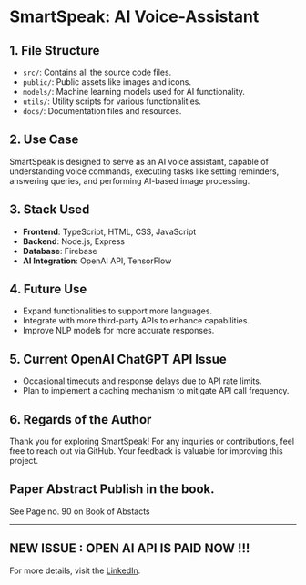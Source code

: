 # SmartSpeak: AI Voice-Assistant

## 1. File Structure
- `src/`: Contains all the source code files.
- `public/`: Public assets like images and icons.
- `models/`: Machine learning models used for AI functionality.
- `utils/`: Utility scripts for various functionalities.
- `docs/`: Documentation files and resources.

## 2. Use Case
SmartSpeak is designed to serve as an AI voice assistant, capable of understanding voice commands, executing tasks like setting reminders, answering queries, and performing AI-based image processing.

## 3. Stack Used
- **Frontend**: TypeScript, HTML, CSS, JavaScript
- **Backend**: Node.js, Express
- **Database**: Firebase
- **AI Integration**: OpenAI API, TensorFlow

## 4. Future Use
- Expand functionalities to support more languages.
- Integrate with more third-party APIs to enhance capabilities.
- Improve NLP models for more accurate responses.

## 5. Current OpenAI ChatGPT API Issue
- Occasional timeouts and response delays due to API rate limits.
- Plan to implement a caching mechanism to mitigate API call frequency.

## 6. Regards of the Author
Thank you for exploring SmartSpeak! For any inquiries or contributions, feel free to reach out via GitHub. Your feedback is valuable for improving this project.


## Paper Abstract Publish in the book.
See Page no. 90 on Book of Abstacts

---
## NEW ISSUE : OPEN AI API IS PAID NOW !!!

For more details, visit the [LinkedIn](https://www.linkedin.com/in/varma-aniket/).

